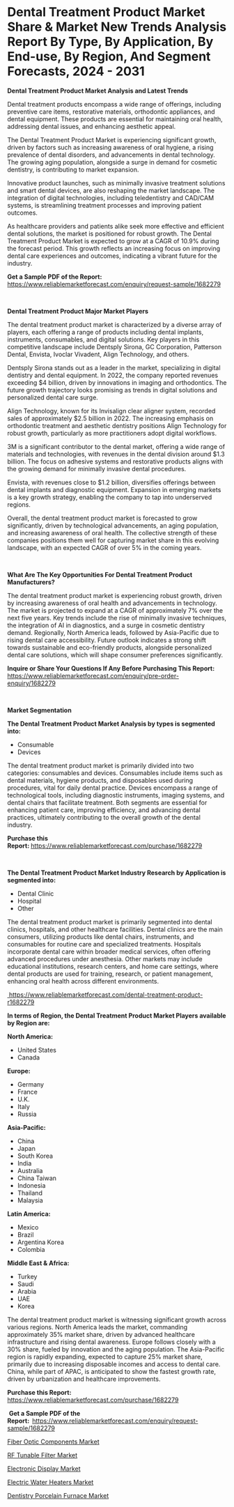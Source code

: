 <p><h1>Dental Treatment Product Market Share & Market New Trends Analysis Report By Type, By Application, By End-use, By Region, And Segment Forecasts, 2024 - 2031</h1></p><p><strong>Dental Treatment Product Market Analysis and Latest Trends</strong></p>
<p><p>Dental treatment products encompass a wide range of offerings, including preventive care items, restorative materials, orthodontic appliances, and dental equipment. These products are essential for maintaining oral health, addressing dental issues, and enhancing aesthetic appeal.</p><p>The Dental Treatment Product Market is experiencing significant growth, driven by factors such as increasing awareness of oral hygiene, a rising prevalence of dental disorders, and advancements in dental technology. The growing aging population, alongside a surge in demand for cosmetic dentistry, is contributing to market expansion. </p><p>Innovative product launches, such as minimally invasive treatment solutions and smart dental devices, are also reshaping the market landscape. The integration of digital technologies, including teledentistry and CAD/CAM systems, is streamlining treatment processes and improving patient outcomes. </p><p>As healthcare providers and patients alike seek more effective and efficient dental solutions, the market is positioned for robust growth. The Dental Treatment Product Market is expected to grow at a CAGR of 10.9% during the forecast period. This growth reflects an increasing focus on improving dental care experiences and outcomes, indicating a vibrant future for the industry.</p></p>
<p><strong>Get a Sample PDF of the Report:&nbsp;</strong> <a href="https://www.reliablemarketforecast.com/enquiry/request-sample/1682279?utm_campaign=1834&utm_medium=2&utm_source=Github&utm_content=ia&utm_term=11122024&utm_id=dental-treatment-product">https://www.reliablemarketforecast.com/enquiry/request-sample/1682279</a></p>
<p>&nbsp;</p>
<p><strong>Dental Treatment Product Major Market Players</strong></p>
<p><p>The dental treatment product market is characterized by a diverse array of players, each offering a range of products including dental implants, instruments, consumables, and digital solutions. Key players in this competitive landscape include Dentsply Sirona, GC Corporation, Patterson Dental, Envista, Ivoclar Vivadent, Align Technology, and others.</p><p>Dentsply Sirona stands out as a leader in the market, specializing in digital dentistry and dental equipment. In 2022, the company reported revenues exceeding $4 billion, driven by innovations in imaging and orthodontics. The future growth trajectory looks promising as trends in digital solutions and personalized dental care surge.</p><p>Align Technology, known for its Invisalign clear aligner system, recorded sales of approximately $2.5 billion in 2022. The increasing emphasis on orthodontic treatment and aesthetic dentistry positions Align Technology for robust growth, particularly as more practitioners adopt digital workflows.</p><p>3M is a significant contributor to the dental market, offering a wide range of materials and technologies, with revenues in the dental division around $1.3 billion. The focus on adhesive systems and restorative products aligns with the growing demand for minimally invasive dental procedures.</p><p>Envista, with revenues close to $1.2 billion, diversifies offerings between dental implants and diagnostic equipment. Expansion in emerging markets is a key growth strategy, enabling the company to tap into underserved regions.</p><p>Overall, the dental treatment product market is forecasted to grow significantly, driven by technological advancements, an aging population, and increasing awareness of oral health. The collective strength of these companies positions them well for capturing market share in this evolving landscape, with an expected CAGR of over 5% in the coming years.</p></p>
<p>&nbsp;</p>
<p><strong>What Are The Key Opportunities For Dental Treatment Product Manufacturers?</strong></p>
<p><p>The dental treatment product market is experiencing robust growth, driven by increasing awareness of oral health and advancements in technology. The market is projected to expand at a CAGR of approximately 7% over the next five years. Key trends include the rise of minimally invasive techniques, the integration of AI in diagnostics, and a surge in cosmetic dentistry demand. Regionally, North America leads, followed by Asia-Pacific due to rising dental care accessibility. Future outlook indicates a strong shift towards sustainable and eco-friendly products, alongside personalized dental care solutions, which will shape consumer preferences significantly.</p></p>
<p><strong>Inquire or Share Your Questions If Any Before Purchasing This Report:</strong> <a href="https://www.reliablemarketforecast.com/enquiry/pre-order-enquiry/1682279?utm_campaign=1834&utm_medium=2&utm_source=Github&utm_content=ia&utm_term=11122024&utm_id=dental-treatment-product">https://www.reliablemarketforecast.com/enquiry/pre-order-enquiry/1682279</a></p>
<p>&nbsp;</p>
<p><strong>Market Segmentation</strong></p>
<p><strong>The Dental Treatment Product Market Analysis by types is segmented into:</strong></p>
<p><ul><li>Consumable</li><li>Devices</li></ul></p>
<p><p>The dental treatment product market is primarily divided into two categories: consumables and devices. Consumables include items such as dental materials, hygiene products, and disposables used during procedures, vital for daily dental practice. Devices encompass a range of technological tools, including diagnostic instruments, imaging systems, and dental chairs that facilitate treatment. Both segments are essential for enhancing patient care, improving efficiency, and advancing dental practices, ultimately contributing to the overall growth of the dental industry.</p></p>
<p><strong>Purchase this Report:&nbsp;</strong><a href="https://www.reliablemarketforecast.com/purchase/1682279?utm_campaign=1834&utm_medium=2&utm_source=Github&utm_content=ia&utm_term=11122024&utm_id=dental-treatment-product">https://www.reliablemarketforecast.com/purchase/1682279</a></p>
<p>&nbsp;</p>
<p><strong>The Dental Treatment Product Market Industry Research by Application is segmented into:</strong></p>
<p><ul><li>Dental Clinic</li><li>Hospital</li><li>Other</li></ul></p>
<p><p>The dental treatment product market is primarily segmented into dental clinics, hospitals, and other healthcare facilities. Dental clinics are the main consumers, utilizing products like dental chairs, instruments, and consumables for routine care and specialized treatments. Hospitals incorporate dental care within broader medical services, often offering advanced procedures under anesthesia. Other markets may include educational institutions, research centers, and home care settings, where dental products are used for training, research, or patient management, enhancing oral health across different environments.</p></p>
<p><a href="https://www.reliablemarketforecast.com/dental-treatment-product-r1682279?utm_campaign=1834&utm_medium=2&utm_source=Github&utm_content=ia&utm_term=11122024&utm_id=dental-treatment-product">&nbsp;https://www.reliablemarketforecast.com/dental-treatment-product-r1682279</a></p>
<p><strong>In terms of Region, the Dental Treatment Product Market Players available by Region are:</strong></p>
<p>
    <p> <strong> North America: </strong>
        <ul>
            <li>United States</li>
            <li>Canada</li>
        </ul>
        </p> 
    <p> <strong> Europe: </strong>
        <ul>
            <li>Germany</li>
            <li>France</li>
            <li>U.K.</li>
            <li>Italy</li>
            <li>Russia</li>
        </ul>
        </p> 
    <p> <strong> Asia-Pacific: </strong>
        <ul>
            <li>China</li>
            <li>Japan</li>
            <li>South Korea</li>
            <li>India</li>
            <li>Australia</li>
            <li>China Taiwan</li>
            <li>Indonesia</li>
            <li>Thailand</li>
            <li>Malaysia</li>
        </ul>
        </p> 
    <p> <strong> Latin America: </strong>
        <ul>
            <li>Mexico</li>
            <li>Brazil</li>
            <li>Argentina Korea</li>
            <li>Colombia</li>
        </ul>
        </p> 
    <p> <strong> Middle East & Africa: </strong>
        <ul>
            <li>Turkey</li>
            <li>Saudi</li>
            <li>Arabia</li>
            <li>UAE</li>
            <li>Korea</li>
        </ul>
    </p>
    </p>
<p><p>The dental treatment product market is witnessing significant growth across various regions. North America leads the market, commanding approximately 35% market share, driven by advanced healthcare infrastructure and rising dental awareness. Europe follows closely with a 30% share, fueled by innovation and the aging population. The Asia-Pacific region is rapidly expanding, expected to capture 25% market share, primarily due to increasing disposable incomes and access to dental care. China, while part of APAC, is anticipated to show the fastest growth rate, driven by urbanization and healthcare improvements.</p></p>
<p><strong>Purchase this Report: </strong><a href="https://www.reliablemarketforecast.com/purchase/1682279?utm_campaign=1834&utm_medium=2&utm_source=Github&utm_content=ia&utm_term=11122024&utm_id=dental-treatment-product">https://www.reliablemarketforecast.com/purchase/1682279</a></p>
<p>&nbsp;<strong>Get a Sample PDF of the Report:&nbsp;&nbsp;</strong><a href="https://www.reliablemarketforecast.com/enquiry/request-sample/1682279?utm_campaign=1834&utm_medium=2&utm_source=Github&utm_content=ia&utm_term=11122024&utm_id=dental-treatment-product">https://www.reliablemarketforecast.com/enquiry/request-sample/1682279</a></p>
<p><strong></strong></p>
<p><p><a href="https://www.linkedin.com/pulse/c-glance-reports-anmec?utm_campaign=1834&utm_medium=2&utm_source=Github&utm_content=ia&utm_term=11122024&utm_id=dental-treatment-product">Fiber Optic Components Market</a></p><p><a href="https://www.linkedin.com/pulse/c-glance-reports-anmec?utm_campaign=1834&utm_medium=2&utm_source=Github&utm_content=ia&utm_term=11122024&utm_id=dental-treatment-product">RF Tunable Filter Market</a></p><p><a href="https://www.linkedin.com/pulse/c-glance-reports-anmec?utm_campaign=1834&utm_medium=2&utm_source=Github&utm_content=ia&utm_term=11122024&utm_id=dental-treatment-product">Electronic Display Market</a></p><p><a href="https://www.linkedin.com/pulse/c-glance-reports-anmec?utm_campaign=1834&utm_medium=2&utm_source=Github&utm_content=ia&utm_term=11122024&utm_id=dental-treatment-product">Electric Water Heaters Market</a></p><p><a href="https://github.com/ashepherd82/Market-Research-Report-List-6/blob/main/dentistry-porcelain-furnace-market.md?utm_campaign=1834&utm_medium=2&utm_source=Github&utm_content=ia&utm_term=11122024&utm_id=dental-treatment-product">Dentistry Porcelain Furnace Market</a></p></p>